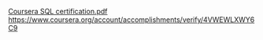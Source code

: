 

[Coursera SQL certification.pdf](https://github.com/dannyr122/CSC-33600/files/15299241/Coursera.SQL.certification.pdf)
https://www.coursera.org/account/accomplishments/verify/4VWEWLXWY6C9 
